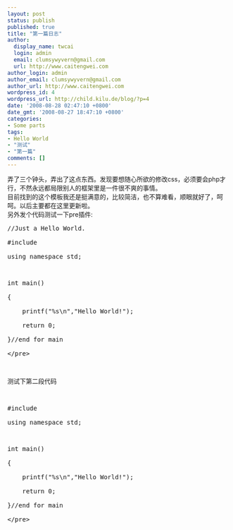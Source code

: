 ```yaml
---
layout: post
status: publish
published: true
title: "第一篇日志"
author:
  display_name: twcai
  login: admin
  email: clumsywyvern@gmail.com
  url: http://www.caitengwei.com
author_login: admin
author_email: clumsywyvern@gmail.com
author_url: http://www.caitengwei.com
wordpress_id: 4
wordpress_url: http://child.kilu.de/blog/?p=4
date: '2008-08-28 02:47:10 +0800'
date_gmt: '2008-08-27 18:47:10 +0800'
categories:
- Some parts
tags:
- Hello World
- "测试"
- "第一篇"
comments: []
---
```

<p>弄了三个钟头，弄出了这点东西。发现要想随心所欲的修改css，必须要会php才行，不然永远都局限别人的框架里是一件很不爽的事情。<br />
目前找到的这个模板我还是挺满意的，比较简洁，也不算难看，顺眼就好了，呵呵。以后主要都在这里更新啦。<br />
另外发个代码测试一下pre插件:</p>
<pre class="prettyprint">
&#47;&#47;Just a Hello World.<br />
#include <iostream><br />
using namespace std;</p>
<p>int main()<br />
{<br />
    printf("%s\n","Hello World!");<br />
    return 0;<br />
}&#47;&#47;end for main<br />
<&#47;pre></p>
<p>测试下第二段代码</p>
<pre class="prettyprint">
#include <iostream><br />
using namespace std;</p>
<p>int main()<br />
{<br />
    printf("%s\n","Hello World!");<br />
    return 0;<br />
}&#47;&#47;end for main<br />
<&#47;pre></p>
